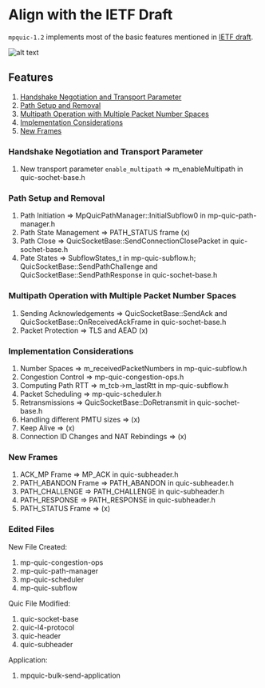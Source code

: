 
Align with the IETF Draft
================================

`mpquic-1.2` implements most of the basic features mentioned in [IETF draft](https://datatracker.ietf.org/doc/draft-ietf-quic-multipath/04/).

![alt text](https://github.com/ssjShirley/mpquic-ns3/tree/mpquic-1.2/results-wns3/mpquic_uml_diagram.jpg?raw=true)


## Features ##

1. [Handshake Negotiation and Transport Parameter](#handshake-negotiation-and-transport-parameter)
2. [Path Setup and Removal](#path-setup-and-removal)
3. [Multipath Operation with Multiple Packet Number Spaces](#multipath-operation-with-multiple-packet-numer-spaces)
4. [Implementation Considerations](#implementation-consiterations)
5. [New Frames](#new-frames)

### Handshake Negotiation and Transport Parameter ###
1. New transport parameter `enable_multipath` => m_enableMultipath in quic-sochet-base.h

### Path Setup and Removal ###
1. Path Initiation => MpQuicPathManager::InitialSubflow0 in mp-quic-path-manager.h
2. Path State Management => PATH_STATUS frame (x)
3. Path Close => QuicSocketBase::SendConnectionClosePacket in quic-sochet-base.h
4. Pate States => SubflowStates_t in mp-quic-subflow.h; QuicSocketBase::SendPathChallenge and QuicSocketBase::SendPathResponse in quic-sochet-base.h

### Multipath Operation with Multiple Packet Number Spaces ###
1. Sending Acknowledgements => QuicSocketBase::SendAck and QuicSocketBase::OnReceivedAckFrame in quic-sochet-base.h
2. Packet Protection => TLS and AEAD (x)

### Implementation Considerations ###
1. Number Spaces => m_receivedPacketNumbers in mp-quic-subflow.h
2. Congestion Control => mp-quic-congestion-ops.h
3. Computing Path RTT => m_tcb->m_lastRtt in mp-quic-subflow.h
4. Packet Scheduling => mp-quic-scheduler.h
5. Retransmissions => QuicSocketBase::DoRetransmit in quic-sochet-base.h
6. Handling different PMTU sizes => (x)
7. Keep Alive => (x)
8. Connection ID Changes and NAT Rebindings => (x)

### New Frames ###
1. ACK_MP Frame => MP_ACK in quic-subheader.h
2. PATH_ABANDON Frame => PATH_ABANDON in quic-subheader.h
3. PATH_CHALLENGE => PATH_CHALLENGE in quic-subheader.h
4. PATH_RESPONSE => PATH_RESPONSE in quic-subheader.h
5. PATH_STATUS Frame => (x)


### Edited Files ####

New File Created:
1. mp-quic-congestion-ops
2. mp-quic-path-manager
3. mp-quic-scheduler
4. mp-quic-subflow

Quic File Modified:
1. quic-socket-base
2. quic-l4-protocol
3. quic-header
4. quic-subheader

Application:
1. mpquic-bulk-send-application
